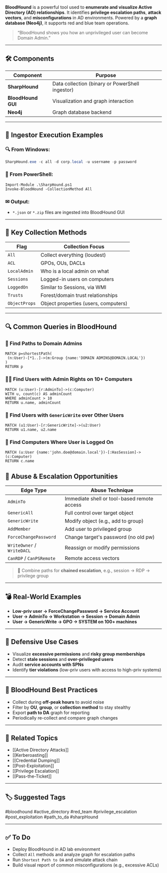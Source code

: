 **BloodHound** is a powerful tool used to **enumerate and visualize Active Directory (AD) relationships**. It identifies **privilege escalation paths**, **attack vectors**, and **misconfigurations** in AD environments. Powered by a **graph database (Neo4j)**, it supports red and blue team operations.

> “BloodHound shows you how an unprivileged user can become Domain Admin.”

---

## 🛠 Components

| Component      | Purpose                                               |
|----------------|--------------------------------------------------------|
| **SharpHound**  | Data collection (binary or PowerShell ingestor)       |
| **BloodHound GUI** | Visualization and graph interaction               |
| **Neo4j**       | Graph database backend                                |

---

## 🧪 Ingestor Execution Examples

### 🔍 From Windows:
```powershell
SharpHound.exe -c all -d corp.local -u username -p password
```

### 🐚 From PowerShell:
```
Import-Module .\SharpHound.ps1
Invoke-BloodHound -CollectionMethod All
```

### ✉ Output:

- `*.json` or `*.zip` files are ingested into BloodHound GUI

---

## 🔎 Key Collection Methods

|Flag|Collection Focus|
|---|---|
|`All`|Collect everything (loudest)|
|`ACL`|GPOs, OUs, DACLs|
|`LocalAdmin`|Who is a local admin on what|
|`Sessions`|Logged-in users on computers|
|`LoggedOn`|Similar to Sessions, via WMI|
|`Trusts`|Forest/domain trust relationships|
|`ObjectProps`|Object properties (users, computers)|

---

## 🔍 Common Queries in BloodHound

### 🔺 Find Paths to Domain Admins
```
MATCH p=shortestPath(
 (n:User)-[*1..]->(m:Group {name:'DOMAIN ADMINS@DOMAIN.LOCAL'})
)
RETURN p
```

### 🧑‍💻 Find Users with Admin Rights on 10+ Computers
```
MATCH (u:User)-[r:AdminTo]->(c:Computer)
WITH u, count(c) AS adminCount
WHERE adminCount > 10
RETURN u.name, adminCount
```

### 🧠 Find Users with `GenericWrite` over Other Users
```
MATCH (u1:User)-[r:GenericWrite]->(u2:User)
RETURN u1.name, u2.name
```

### 🧪 Find Computers Where User is Logged On
```
MATCH (u:User {name:'john.doe@domain.local'})-[:HasSession]->(c:Computer)
RETURN c.name
```

## 🧬 Abuse & Escalation Opportunities

|Edge Type|Abuse Technique|
|---|---|
|`AdminTo`|Immediate shell or tool-based remote access|
|`GenericAll`|Full control over target object|
|`GenericWrite`|Modify object (e.g., add to group)|
|`AddMember`|Add user to privileged group|
|`ForceChangePassword`|Change target's password (no old pw)|
|`WriteOwner` / `WriteDACL`|Reassign or modify permissions|
|`CanRDP` / `CanPSRemote`|Remote access vectors|

> 🧠 Combine paths for **chained escalation**, e.g., session → RDP → privilege group

---

## 💣 Real-World Examples

- **Low-priv user → ForceChangePassword → Service Account**
- **User → AdminTo → Workstation → Session → Domain Admin**
- **User → GenericWrite → GPO → SYSTEM on 100+ machines**

---

## 🔐 Defensive Use Cases

- Visualize **excessive permissions** and **risky group memberships**
- Detect **stale sessions** and **over-privileged users**
- Audit **service accounts with SPNs**
- Identify **tier violations** (low-priv users with access to high-priv systems)

---

## 🧠 BloodHound Best Practices

- Collect during **off-peak hours** to avoid noise
- Filter by **OU**, **group**, or **collection method** to stay stealthy
- Export **path to DA** graph for reporting
- Periodically re-collect and compare graph changes

---

## 🔗 Related Topics

- [[Active Directory Attacks]]
- [[Kerberoasting]]
- [[Credential Dumping]]
- [[Post-Exploitation]]
- [[Privilege Escalation]]
- [[Pass-the-Ticket]]

---

## 🏷 Suggested Tags

#bloodhound #active_directory #red_team #privilege_escalation #post_exploitation #path_to_da #sharpHound

---

## ✅ To Do

-  Deploy BloodHound in AD lab environment
-  Collect `All` methods and analyze graph for escalation paths
-  Run `Shortest Path to DA` and simulate attack chain
-  Build visual report of common misconfigurations (e.g., excessive ACLs)
